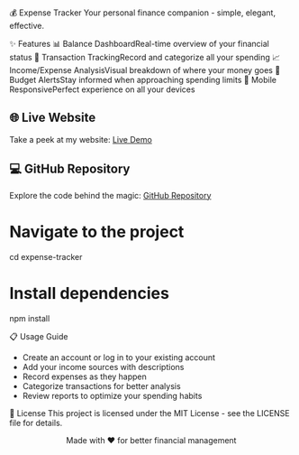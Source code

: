 💰 Expense Tracker
Your personal finance companion - simple, elegant, effective.

✨ Features
📊 Balance DashboardReal-time overview of your financial status
💸 Transaction TrackingRecord and categorize all your spending
📈 Income/Expense AnalysisVisual breakdown of where your money goes
🔔 Budget AlertsStay informed when approaching spending limits
📱 Mobile ResponsivePerfect experience on all your devices

## 🌐 **Live Website**  
Take a peek at my website: [Live Demo](https://royserg.github.io/expense-tracker/)  

## 💻 **GitHub Repository**  
Explore the code behind the magic: [GitHub Repository](https://github.com/Amit-98/expense-tracker.git)  

# Navigate to the project
cd expense-tracker

# Install dependencies
npm install

📋 Usage Guide
- Create an account or log in to your existing account
- Add your income sources with descriptions
- Record expenses as they happen
- Categorize transactions for better analysis
- Review reports to optimize your spending habits

📜 License
This project is licensed under the MIT License - see the LICENSE file for details.

<p align="center">Made with ❤️ for better financial management</p>
